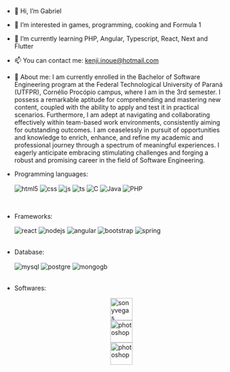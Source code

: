 - 👋 Hi, I’m Gabriel
- 👀 I’m interested in games, programming, cooking and Formula 1
- 🌱 I’m currently learning PHP, Angular, Typescript, React, Next and Flutter
- 📫 You can contact me: kenji.inoue@hotmail.com

- 🔎 About me: I am currently enrolled in the Bachelor of Software Engineering program at the Federal Technological University of Paraná (UTFPR), Cornélio Procópio campus, where I am in the 3rd semester. I possess a remarkable aptitude for comprehending and mastering new content, coupled with the ability to apply and test it in practical scenarios. Furthermore, I am adept at navigating and collaborating effectively within team-based work environments, consistently aiming for outstanding outcomes.
I am ceaselessly in pursuit of opportunities and knowledge to enrich, enhance, and refine my academic and professional journey through a spectrum of meaningful experiences. I eagerly anticipate embracing stimulating challenges and forging a robust and promising career in the field of Software Engineering.

- Programming languages:
  <div style="display: inline_block">
  <img align="center" alt="html5" src="https://img.shields.io/badge/HTML5-E34F26?style=for-the-badge&logo=html5&logoColor=white" />
  <img align="center" alt="css" src="https://img.shields.io/badge/CSS3-1572B6?style=for-the-badge&logo=css3&logoColor=white" />
  <img align="center" alt="js" src="https://img.shields.io/badge/JavaScript-F7DF1E?style=for-the-badge&logo=javascript&logoColor=black" />
  <img align="center" alt="ts" src="https://img.shields.io/badge/TypeScript-007ACC?style=for-the-badge&logo=typescript&logoColor=white" />
  <img align="center" alt="C" src="https://img.shields.io/badge/C-00599C?style=for-the-badge&logo=c&logoColor=white" />
  <img align="center" alt="Java" src="https://img.shields.io/badge/Java-ED8B00?style=for-the-badge&logo=openjdk&logoColor=white" />
  <img align="center" alt="PHP" src="https://img.shields.io/badge/PHP-777BB4?style=for-the-badge&logo=php&logoColor=white"/>
</div><br/>
  
- Frameworks:
  <div style="display: inline_block">
  <img align="center" alt="react" src="https://img.shields.io/badge/React-20232A?style=for-the-badge&logo=react&logoColor=61DAFB" />
  <img align="center" alt="nodejs" src="https://img.shields.io/badge/Node.js-43853D?style=for-the-badge&logo=node.js&logoColor=white" />
  <img align="center" alt="angular" src="https://img.shields.io/badge/Angular-DD0031?style=for-the-badge&logo=angular&logoColor=white" />
  <img align="center" alt="bootstrap" src="https://img.shields.io/badge/Bootstrap-563D7C?style=for-the-badge&logo=bootstrap&logoColor=white" />
  <img align="center" alt="spring" src="https://img.shields.io/badge/Spring-6DB33F?style=for-the-badge&logo=spring&logoColor=white" />
  </div><br/>

- Database:
  <div style="display: inline_block">
  <img align="center" alt="mysql" src="https://img.shields.io/badge/MySQL-005C84?style=for-the-badge&logo=mysql&logoColor=white" />
  <img align="center" alt="postgre" src="https://img.shields.io/badge/PostgreSQL-316192?style=for-the-badge&logo=postgresql&logoColor=white" />
  <img align="center" alt="mongogb" src="https://img.shields.io/badge/MongoDB-4EA94B?style=for-the-badge&logo=mongodb&logoColor=white" />
  </div><br/>

- Softwares:
  <div style="display: inline_block">
  <img style="width: 50px; height: 50px; display: block; margin: 0 auto;" alt="sonyvegas" src="https://cdn2.iconfinder.com/data/icons/circular-icon-set/256/Sony_Vegas_Pro.png"/>
  <img style="width: 50px; height: 50px; display: block; margin: 0 auto;" alt="photoshop" src="https://cdn4.iconfinder.com/data/icons/logos-and-brands/512/23_Photoshop_Adobe_logo_logos-512.png"/>
  <img style="width: 50px; height: 50px; display: block; margin: 0 auto;" alt="photoshop" src="https://cdn4.iconfinder.com/data/icons/social-media-logos-6/512/76-office-512.png"/>
  </div><br/>
  

<!---
Jackoki/Jackoki is a ✨ special ✨ repository because its `README.md` (this file) appears on your GitHub profile.
You can click the Preview link to take a look at your changes.
--->
